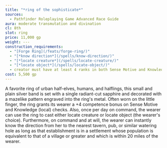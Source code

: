 ```yaml
---
title: "*ring of the sophisticate*"
sources:
  - Pathfinder Roleplaying Game Advanced Race Guide
aura: moderate transmutation and divination
cl: 8th
slot: ring
price: 11,000 gp
weight: ---
construction_requirements:
  - "[Forge Ring](/feats/forge-ring/)"
  - "[*know direction*](/spells/know-direction/)"
  - "[*locate creature*](/spells/locate-creature/)"
  - "[*locate object*](/spells/locate-object/)"
  - creator must have at least 4 ranks in both Sense Motive and Knowledge (local)
cost: 5,500 gp
---
```


A favorite ring of urban half-elves, humans, and halflings, this small and plain silver band is set with a single radiant-cut sapphire and decorated with a mazelike pattern engraved into the ring's metal. Often worn on the little finger, the ring grants its wearer a +4 competence bonus on Sense Motive and Knowledge (local) checks. Also, once per day on command, the wearer can use the ring to cast either locate creature or locate object (the wearer's choice). Furthermore, on command and at will, the wearer can instantly know the direction from her to the nearest tavern, pub, or similar watering hole as long as that establishment is in a settlement whose population is equivalent to that of a village or greater and which is within 20 miles of the wearer.
